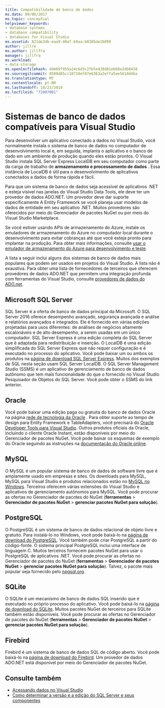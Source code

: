 ```yaml
---
title: Compatibilidade de banco de dados
ms.date: 09/06/2017
ms.topic: conceptual
helpviewer_keywords:
- database systems
- database compatibility
- databases for Visual Studio
ms.assetid: 821de34b-eaa9-40af-b9aa-b8305de16899
author: jillre
ms.author: jillfra
manager: jillfra
ms.workload:
- data-storage
ms.openlocfilehash: dd469f955a24c6d3c2fb5e438d81e6b8a2db8458
ms.sourcegitcommit: 8589d85cc10710ef87e6363a2effa5ee5610d46a
ms.translationtype: MT
ms.contentlocale: pt-BR
ms.lasthandoff: 10/23/2019
ms.locfileid: "72807001"
---
```

# <a name="compatible-database-systems-for-visual-studio"></a>Sistemas de banco de dados compatíveis para Visual Studio

Para desenvolver um aplicativo conectado a dados no Visual Studio, você normalmente instala o sistema de banco de dados no computador de desenvolvimento local e, em seguida, implanta o aplicativo e o banco de dado em um ambiente de produção quando eles estão prontos. O Visual Studio instala SQL Server Express LocalDB em seu computador como parte da carga de trabalho de **armazenamento e processamento de dados** . Essa instância de LocalDB é útil para o desenvolvimento de aplicativos conectados a dados de forma rápida e fácil.

Para que um sistema de banco de dados seja acessível de aplicativos .NET e esteja visível nas janelas do Visual Studio Data Tools, ele deve ter um provedor de dados ADO.NET. Um provedor deve dar suporte especificamente A Entity Framework se você planeja usar modelos de dados de entidade em seu aplicativo .NET. Muitos provedores são oferecidos por meio do Gerenciador de pacotes NuGet ou por meio do Visual Studio Marketplace.

Se você estiver usando APIs de armazenamento do Azure, instale os emuladores de armazenamento do Azure no computador local durante o desenvolvimento para evitar cobranças até que você esteja pronto para implantar na produção. Para obter mais informações, consulte [usar o emulador de armazenamento do Azure para desenvolvimento e teste](/azure/storage/common/storage-use-emulator).

A lista a seguir inclui alguns dos sistemas de banco de dados mais populares que podem ser usados em projetos do Visual Studio. A lista não é exaustiva. Para obter uma lista de fornecedores de terceiros que oferecem provedores de dados ADO.NET que permitem uma integração profunda com ferramentas do Visual Studio, consulte [provedores de dados do ADO.net](/dotnet/framework/data/adonet/data-providers).

## <a name="microsoft-sql-server"></a>Microsoft SQL Server

SQL Server é a oferta de banco de dados principal da Microsoft. O SQL Server 2016 oferece desempenho avançado, segurança avançada e análise e relatórios avançados e integrados. Ele é fornecido em várias edições projetadas para usos diferentes: de análises de negócios altamente escalonáveis e de alto desempenho, a serem usadas em um único computador. SQL Server Express é uma edição completa do SQL Server que é adaptada para redistribuição e inserção.  O LocalDB é uma edição simplificada do SQL Server Express que não requer configuração e é executado no processo do aplicativo. Você pode baixar um ou ambos os produtos na [página de download SQL Server Express](https://www.microsoft.com/sql-server/sql-server-editions-express). Muitos dos exemplos de SQL nesta seção usam SQL Server LocalDB. O SQL Server Management Studio (SSMS) é um aplicativo de gerenciamento de banco de dados autônomo que tem mais funcionalidade do que o fornecido no Visual Studio Pesquisador de Objetos do SQL Server. Você pode obter o SSMS do link anterior.

## <a name="oracle"></a>Oracle

Você pode baixar uma edição paga ou gratuita do banco de dados Oracle na página [rede de tecnologia da Oracle](https://www.oracle.com/database/technologies/oracle-database-software-downloads.html) . Para obter suporte ao tempo de design para Entity Framework e TableAdapters, você precisará do [Oracle Developer Tools para Visual Studio](https://www.oracle.com/database/technologies/developer-tools/visual-studio/). Outros produtos oficiais da Oracle, incluindo o cliente Oracle Instant, estão disponíveis por meio do Gerenciador de pacotes NuGet. Você pode baixar os esquemas de exemplo do Oracle seguindo as instruções na [documentação do Oracle online](https://docs.oracle.com/cd/E11882_01/server.112/e10831/toc.htm).

## <a name="mysql"></a>MySQL

O MySQL é um popular sistema de banco de dados de software livre que é amplamente usado em empresas e sites. Os downloads para MySQL, MySQL para Visual Studio e produtos relacionados estão no [MySQL no Windows](https://www.mysql.com/why-mysql/windows/). Terceiros oferecem várias extensões do Visual Studio e aplicativos de gerenciamento autônomos para MySQL. Você pode procurar as ofertas no Gerenciador de pacotes do NuGet (**ferramentas**  > **Gerenciador de pacotes NuGet**  > **gerenciar pacotes NuGet para solução**).

## <a name="postgresql"></a>PostgreSQL

O PostgreSQL é um sistema de banco de dados relacional de objeto livre e gratuito. Para instalá-lo no Windows, você pode baixá-lo na [página de download do PostgreSQL](https://www.postgresql.org/download/windows/). Você também pode criar PostgreSQL a partir do código-fonte. O sistema principal PostgreSQL inclui uma interface de linguagem C. Muitos terceiros fornecem pacotes NuGet para usar o PostgreSQL de aplicativos .NET. Você pode procurar as ofertas no Gerenciador de pacotes do NuGet (**ferramentas**  > **Gerenciador de pacotes NuGet**  > **gerenciar pacotes NuGet para solução**). Talvez, o pacote mais popular seja fornecido pelo [npgsql.org](http://www.npgsql.org).

## <a name="sqlite"></a>SQLite

O SQLite é um mecanismo de banco de dados SQL inserido que é executado no próprio processo do aplicativo. Você pode baixá-lo na [página de download do SQLite](https://www.sqlite.org/download.html). Muitos pacotes NuGet de terceiros para SQLite também estão disponíveis. Você pode procurar as ofertas no Gerenciador de pacotes do NuGet (**ferramentas**  > **Gerenciador de pacotes NuGet**  > **gerenciar pacotes NuGet para solução**).

## <a name="firebird"></a>Firebird

Firebird é um sistema de banco de dados SQL de código aberto. Você pode baixá-lo na [página de download do Firebird](http://firebirdsql.org/en/downloads/). Um provedor de dados ADO.NET está disponível por meio do Gerenciador de pacotes NuGet.

## <a name="see-also"></a>Consulte também

- [Acessando dados no Visual Studio](../data-tools/accessing-data-in-visual-studio.md)
- [Como determinar a versão e a edição do SQL Server e seus componentes](https://support.microsoft.com/help/321185/how-to-determine-the-version-edition-and-update-level-of-sql-server-an)
